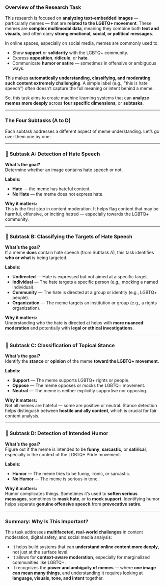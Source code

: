 

### **Overview of the Research Task**

This research is focused on **analyzing text-embedded images** — particularly memes — that are **related to the LGBTQ+ movement**. These memes are **complex multimodal data**, meaning they combine both **text and visuals**, and often carry **strong emotional, social, or political messages**.

In online spaces, especially on social media, memes are commonly used to:
- Show **support** or **solidarity** with the LGBTQ+ community.
- Express **opposition**, **ridicule**, or **hate**.
- Communicate **humor or satire** — sometimes in offensive or ambiguous ways.

This makes **automatically understanding, classifying, and moderating such content extremely challenging**. A simple label (e.g., "this is hate speech") often doesn’t capture the full meaning or intent behind a meme.

So, this task aims to create machine learning systems that can **analyze memes more deeply** across **four specific dimensions**, or **subtasks**.

---

### **The Four Subtasks (A to D)**

Each subtask addresses a different aspect of meme understanding. Let’s go over them one by one:

---

### **🔹 Subtask A: Detection of Hate Speech**

**What’s the goal?**  
Determine whether an image contains hate speech or not.

**Labels:**  
- **Hate** — the meme has hateful content.
- **No Hate** — the meme does not express hate.

**Why it matters:**  
This is the first step in content moderation. It helps flag content that may be harmful, offensive, or inciting hatred — especially towards the LGBTQ+ community.

---

### **🔹 Subtask B: Classifying the Targets of Hate Speech**

**What’s the goal?**  
If a meme **does** contain hate speech (from Subtask A), this task identifies **who or what** is being targeted.

**Labels:**  
- **Undirected** — Hate is expressed but not aimed at a specific target.
- **Individual** — The hate targets a specific person (e.g., mocking a named individual).
- **Community** — The hate is directed at a group or identity (e.g., LGBTQ+ people).
- **Organization** — The meme targets an institution or group (e.g., a rights organization).

**Why it matters:**  
Understanding who the hate is directed at helps with **more nuanced moderation** and potentially with **legal or ethical investigations**.

---

### **🔹 Subtask C: Classification of Topical Stance**

**What’s the goal?**  
Identify the **stance** or **opinion** of the meme **toward the LGBTQ+ movement**.

**Labels:**  
- **Support** — The meme supports LGBTQ+ rights or people.
- **Oppose** — The meme opposes or mocks the LGBTQ+ movement.
- **Neutral** — The meme is neither explicitly supportive nor opposing.

**Why it matters:**  
Not all memes are hateful — some are positive or neutral. Stance detection helps distinguish between **hostile and ally content**, which is crucial for fair content analysis.

---

### **🔹 Subtask D: Detection of Intended Humor**

**What’s the goal?**  
Figure out if the meme is intended to be **funny**, **sarcastic**, or **satirical**, especially in the context of the LGBTQ+ Pride movement.

**Labels:**  
- **Humor** — The meme tries to be funny, ironic, or sarcastic.
- **No Humor** — The meme is serious in tone.

**Why it matters:**  
Humor complicates things. Sometimes it’s used to **soften serious messages**, sometimes to **mask hate**, or to **mock support**. Identifying humor helps separate **genuine offensive speech** from **provocative satire**.

---

### **Summary: Why Is This Important?**

This task addresses **multifaceted, real-world challenges** in content moderation, digital safety, and social media analysis:

- It helps build systems that can **understand online content more deeply**, not just at the surface level.
- It allows for **context-aware moderation**, especially for marginalized communities like LGBTQ+.
- It recognizes the **power and ambiguity of memes** — where **one image can mean many things**, and understanding it requires looking at **language, visuals, tone, and intent** together.

